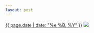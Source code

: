 ```yaml
---
layout: post
---
```


<p>
  <time><a href="/34">{{ page.date | date: "%e %B, %Y" }}</a></time>
  <a href="/34"><img src="{{ site.assets_url }}/34-640.jpg" srcset="{{ site.assets_url }}/34-1280.jpg 1280w, {{ site.assets_url }}/34-960.jpg 960w, {{ site.assets_url }}/34-640.jpg 640w, {{ site.assets_url }}/34-320.jpg 320w" sizes="(min-width: 700px) 50vw, calc(100vw - 2rem)" /></a>
</p>
